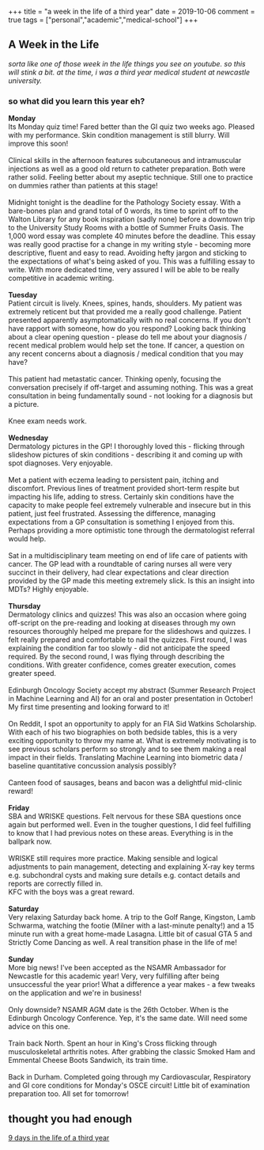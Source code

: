 +++
title = "a week in the life of a third year"
date = 2019-10-06
comment = true
tags = ["personal","academic","medical-school"]
+++

## A Week in the Life
*sorta like one of those week in the life things you see on youtube. so this will stink a bit. at the time, i was a third year medical student at newcastle university.*

### so what did you learn this year eh?
**Monday**
\
Its Monday quiz time! Fared better than the GI quiz two weeks ago. Pleased with my performance. Skin condition management is still blurry. Will improve this soon!
\
\
Clinical skills in the afternoon features subcutaneous and intramuscular injections as well as a good old return to catheter preparation. Both were rather solid. Feeling better about my aseptic technique. Still one to practice on dummies rather than patients at this stage!
\
\
Midnight tonight is the deadline for the Pathology Society essay. With a bare-bones plan and grand total of 0 words, its time to sprint off to the Walton Library for any book inspiration (sadly none) before a downtown trip to the University Study Rooms with a bottle of Summer Fruits Oasis. The 1,000 word essay was complete 40 minutes before the deadline. This essay was really good practise for a change in my writing style - becoming more descriptive, fluent and easy to read. Avoiding hefty jargon and sticking to the expectations of what's being asked of you. This was a fulfilling essay to write. With more dedicated time, very assured I will be able to be really competitive in academic writing.
\
\
**Tuesday**
\
Patient circuit is lively. Knees, spines, hands, shoulders. My patient was extremely reticent but that provided me a really good challenge. Patient presented apparently asymptomatically with no real concerns. If you don't have rapport with someone, how do you respond? Looking back thinking about a clear opening question - please do tell me about your diagnosis / recent medical problem would help set the tone. If cancer, a question on any recent concerns about a diagnosis / medical condition that you may have?
\
\
This patient had metastatic cancer. Thinking openly, focusing the conversation precisely if off-target and assuming nothing. This was a great consultation in being fundamentally sound - not looking for a diagnosis but a picture.
\
\
Knee exam needs work.
\
\
**Wednesday**
\
Dermatology pictures in the GP! I thoroughly loved this - flicking through slideshow pictures of skin conditions - describing it and coming up with spot diagnoses. Very enjoyable.
\
\
Met a patient with eczema leading to persistent pain, itching and discomfort. Previous lines of treatment provided short-term respite but impacting his life, adding to stress. Certainly skin conditions have the capacity to make people feel extremely vulnerable and insecure but in this patient, just feel frustrated. Assessing the difference, managing expectations from a GP consultation is something I enjoyed from this. Perhaps providing a more optimistic tone through the dermatologist referral would help.
\
\
Sat in a multidisciplinary team meeting on end of life care of patients with cancer. The GP lead with a roundtable of caring nurses all were very succinct in their delivery, had clear expectations and clear direction provided by the GP made this meeting extremely slick. Is this an insight into MDTs? Highly enjoyable.
\
\
**Thursday**
\
Dermatology clinics and quizzes! This was also an occasion where going off-script on the pre-reading and looking at diseases through my own resources thoroughly helped me prepare for the slideshows and quizzes. I felt really prepared and comfortable to nail the quizzes. First round, I was explaining the condition far too slowly - did not anticipate the speed required. By the second round, I was flying through describing the conditions. With greater confidence, comes greater execution, comes greater speed.
\
\
Edinburgh Oncology Society accept my abstract (Summer Research Project in Machine Learning and AI) for an oral and poster presentation in October! My first time presenting and looking forward to it!
\
\
On Reddit, I spot an opportunity to apply for an FIA Sid Watkins Scholarship. With each of his two biographies on both bedside tables, this is a very exciting opportunity to throw my name at. What is extremely motivating is to see previous scholars perform so strongly and to see them making a real impact in their fields. Translating Machine Learning into biometric data / baseline quantitative concussion analysis possibly?
\
\
Canteen food of sausages, beans and bacon was a delightful mid-clinic reward!
\
\
**Friday**
\
SBA and WRISKE questions. Felt nervous for these SBA questions once again but performed well. Even in the tougher questions, I did feel fulfilling to know that I had previous notes on these areas. Everything is in the ballpark now.
\
\
WRISKE still requires more practice. Making sensible and logical adjustments to pain management, detecting and explaining X-ray key terms e.g. subchondral cysts and making sure details e.g. contact details and reports are correctly filled in.
\
KFC with the boys was a great reward.
\
\
**Saturday**
\
Very relaxing Saturday back home. A trip to the Golf Range, Kingston, Lamb Schwarma, watching the footie (Milner with a last-minute penalty!) and a 15 minute run with a great home-made Lasagna. Little bit of casual GTA 5 and Strictly Come Dancing as well. A real transition phase in the life of me!
\
\
**Sunday**
\
More big news! I've been accepted as the NSAMR Ambassador for Newcastle for this academic year! Very, very fulfilling after being unsuccessful the year prior! What a difference a year makes - a few tweaks on the application and we're in business!
\
\
Only downside? NSAMR AGM date is the 26th October. When is the Edinburgh Oncology Conference. Yep, it's the same date. Will need some advice on this one.
\
\
Train back North. Spent an hour in King's Cross flicking through musculoskeletal arthritis notes. After grabbing the classic Smoked Ham and Emmental Cheese Boots Sandwich, its train time.
\
\
Back in Durham. Completed going through my Cardiovascular, Respiratory and GI core conditions for Monday's OSCE circuit! Little bit of examination preparation too. All set for tomorrow!
## thought you had enough
[9 days in the life of a third year](/posts/nine-days-in-the-life)